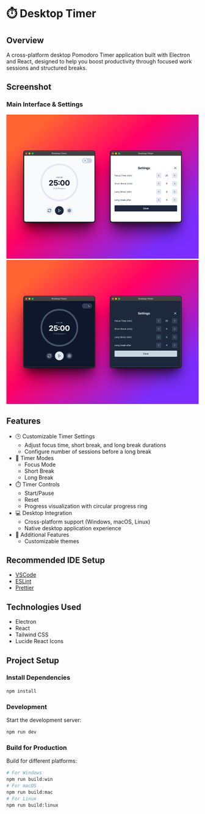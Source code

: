# ⏱️ Desktop Timer

## Overview
A cross-platform desktop Pomodoro Timer application built with Electron and React, designed to help you boost productivity through focused work sessions and structured breaks.

## Screenshot

### Main Interface & Settings
![Main Interface & Settings / Light Mode](/readme-assets/desktop-timer-light.png)
![Main Interface & Settings / Dark Mode](/readme-assets/desktop-timer-dark.png)


## Features
- 🕒 Customizable Timer Settings
  - Adjust focus time, short break, and long break durations
  - Configure number of sessions before a long break
- 🔄 Timer Modes
  - Focus Mode
  - Short Break
  - Long Break
- ⏱️ Timer Controls
  - Start/Pause
  - Reset
  - Progress visualization with circular progress ring
- 💻 Desktop Integration
  - Cross-platform support (Windows, macOS, Linux)
  - Native desktop application experience
- 🚀 Additional Features
  - Customizable themes

## Recommended IDE Setup
- [VSCode](https://code.visualstudio.com/)
- [ESLint](https://marketplace.visualstudio.com/items?itemName=dbaeumer.vscode-eslint)
- [Prettier](https://marketplace.visualstudio.com/items?itemName=esbenp.prettier-vscode)

## Technologies Used
- Electron
- React
- Tailwind CSS
- Lucide React Icons

## Project Setup

### Install Dependencies
```bash
npm install
```

### Development
Start the development server:
```bash
npm run dev
```

### Build for Production
Build for different platforms:
```bash
# For Windows
npm run build:win
# For macOS
npm run build:mac
# For Linux
npm run build:linux
```
